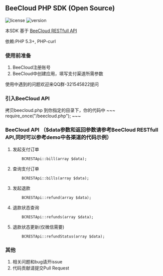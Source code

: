 ## BeeCloud PHP SDK (Open Source)

![license](https://img.shields.io/badge/license-MIT-brightgreen.svg) ![version](https://img.shields.io/badge/version-v2.0.0-blue.svg)

本SDK 基于 [BeeCloud RESTfull API](https://github.com/beecloud/beecloud-rest-api)

依赖:PHP 5.3+, PHP-curl

### 使用前准备
1. BeeCloud注册账号
2. BeeCloud中创建应用，填写支付渠道所需参数

使用中遇到的问题欢迎来QQ群-321545822提问


### 引入BeeCloud API

拷贝beecloud.php 到你指定的目录<YourPath>下，你的代码中
	~~~
		require_once("<YourPath>/beecloud.php");
	~~~

### BeeCloud API （$data参数和返回参数请参考BeeCloud RESTfull API,同时可以参考demo中各渠道的代码示例）
1. 发起支付订单 

	~~~
		BCRESTApi::bill(array $data);
	~~~
2. 查询支付订单

	~~~
		BCRESTApi::bills(array $data);
	~~~
	
3. 发起退款 

	~~~
		BCRESTApi::refund(array $data);
	~~~
	
4. 退款状态查询

	~~~
		BCRESTApi::refunds(array $data);
	~~~
	
5. 退款状态更新(仅微信需要) 

	~~~
		BCRESTApi::refundStatus(array $data);
	~~~


### 其他
1. 相关问题和bug请开issue
2. 代码贡献请提交Pull Request

